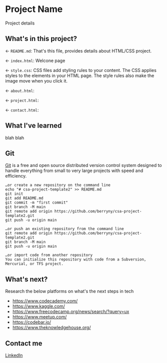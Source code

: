 # Project Name

Project details

## What's in this project?

← `README.md`: That's this file, provides details about HTML/CSS project.

← `index.html`: Welcone page

← `style.css`: CSS files add styling rules to your content. The CSS applies styles to the elements in your HTML page. The style rules also make the image move when you click it.

← `about.html`:

← `project.html`:

← `contact.html`:

## What I've learned

blah blah

## Git

[Git](https://git-scm.com/) is a free and open source distributed version control system designed to handle everything from small to very large projects with speed and efficiency.

```
…or create a new repository on the command line
echo "# csa-project-template2" >> README.md
git init
git add README.md
git commit -m "first commit"
git branch -M main
git remote add origin https://github.com/berryny/csa-project-template2.git
git push -u origin main

…or push an existing repository from the command line
git remote add origin https://github.com/berryny/csa-project-template2.git
git branch -M main
git push -u origin main

…or import code from another repository
You can initialize this repository with code from a Subversion, Mercurial, or TFS project.

```

## What's next?

Research the below platforms on what's the next steps in tech

- https://www.codecademy.com/
- https://www.kaggle.com/
- https://www.freecodecamp.org/news/search/?query=ux
- https://www.meetup.com/
- https://codebar.io/
- https://www.theknowledgehouse.org/

## Contact me

[LinkedIn](https://www.linkedin.com/in/jdesire/)
